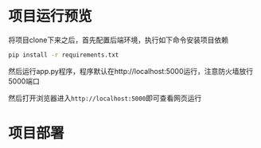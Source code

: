 # 项目运行预览

将项目clone下来之后，首先配置后端环境，执行如下命令安装项目依赖

```bash
pip install -r requirements.txt
```

然后运行app.py程序，程序默认在http://localhost:5000运行，注意防火墙放行5000端口

然后打开浏览器进入```http://localhost:5000```即可查看网页运行

# 项目部署
